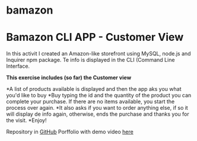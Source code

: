 # bamazon
# Bamazon CLI APP - Customer View

In this activit I created an Amazon-like storefront using MySQL, node.js and Inquirer npm package. Te info is displayed in the CLI (Command Line Interface.

**This exercise includes (so far) the Customer view**

*A list of products available is displayed and then the app aks you what you'd like to buy
*Buy typing the id and the quantity of the product you can complete your purchase. If there are no items available, you start the process over again.
*It also asks if you want to order anything else, if so it will display de info again, otherwise, ends the purchase and thanks you for the visit.
*Enjoy!

Repository in [GitHub](https://github.com/caam123/bamazon)
Porffolio with demo video [here](https://caam123.github.io/Bootstrap-portfolio/bamazon.html)
